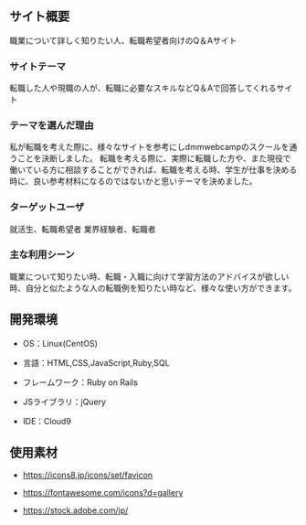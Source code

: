 # <FutureCareer>

## サイト概要
職業について詳しく知りたい人、転職希望者向けのQ＆Aサイト

### サイトテーマ
転職した人や現職の人が、転職に必要なスキルなどQ＆Aで回答してくれるサイト

### テーマを選んだ理由
私が転職を考えた際に、様々なサイトを参考にしdmmwebcampのスクールを通うことを決断しました。
転職を考える際に、実際に転職した方や、また現役で働いている方に相談することができれば、転職を考える時、学生が仕事を決める時に、良い参考材料になるのではないかと思いテーマを決めました。

### ターゲットユーザ
就活生、転職希望者
業界経験者、転職者

### 主な利用シーン
職業について知りたい時、転職・入職に向けて学習方法のアドバイスが欲しい時、自分と似たような人の転職例を知りたい時など、様々な使い方ができます。

## 開発環境

- OS：Linux(CentOS)

- 言語：HTML,CSS,JavaScript,Ruby,SQL

- フレームワーク：Ruby on Rails

- JSライブラリ：jQuery

- IDE：Cloud9



## 使用素材

- https://icons8.jp/icons/set/favicon

- https://fontawesome.com/icons?d=gallery

- https://stock.adobe.com/jp/